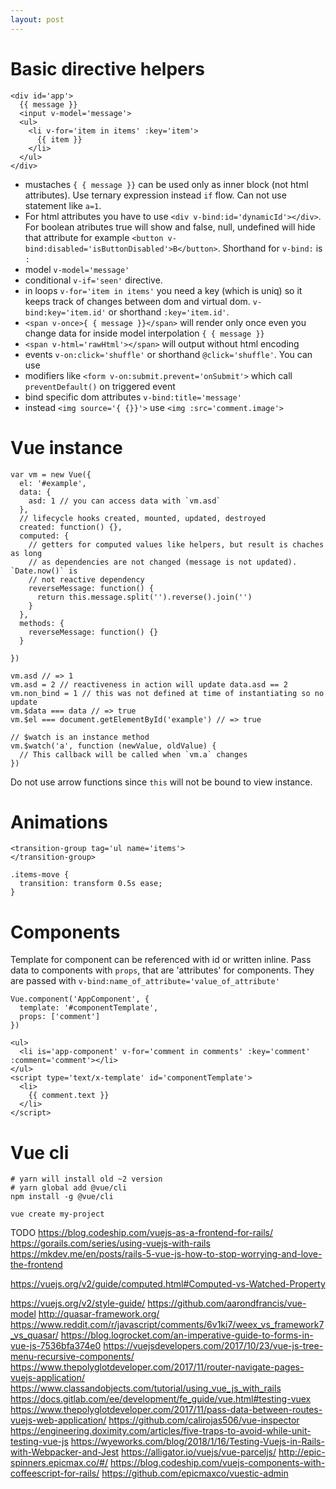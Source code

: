 ```yaml
---
layout: post
---
```


# Basic directive helpers

~~~
<div id='app'>
  {{ message }}
  <input v-model='message'>
  <ul>
    <li v-for='item in items' :key='item'>
      {{ item }}
    </li>
  </ul>
</div>
~~~

* mustaches `{ { message }}` can be used only as inner block (not html
  attributes). Use ternary expression instead `if` flow. Can not use statement
  like `a=1`.
* For html attributes you have to use `<div v-bind:id='dynamicId'></div>`. For
  boolean atributes true will show and false, null, undefined will hide that
  attribute for example `<button v-bind:disabled='isButtonDisabled'>B</button>`.
  Shorthand for `v-bind:` is `:`
* model `v-model='message'`
* conditional `v-if='seen'` directive.
* in loops `v-for='item in items'` you need a key (which is uniq) so it keeps
  track of changes between dom and virtual dom. `v-bind:key='item.id'` or
  shorthand `:key='item.id'`.
* `<span v-once>{ { message }}</span>` will render only once even you change data
  for inside model interpolation `{ { message }}`
* `<span v-html='rawHtml'></span>` will output without html encoding
* events `v-on:click='shuffle'` or shorthand `@click='shuffle'`. You can use
* modifiers like `<form v-on:submit.prevent='onSubmit'>` which call
  `preventDefault()` on triggered event
* bind specific dom attributes `v-bind:title='message'`
* instead `<img source='{ {}}'>` use `<img :src='comment.image'>`


# Vue instance

~~~
var vm = new Vue({
  el: '#example',
  data: {
    asd: 1 // you can access data with `vm.asd`
  },
  // lifecycle hooks created, mounted, updated, destroyed
  created: function() {},
  computed: {
    // getters for computed values like helpers, but result is chaches as long
    // as dependencies are not changed (message is not updated). `Date.now()` is
    // not reactive dependency
    reverseMessage: function() {
      return this.message.split('').reverse().join('')
    }
  },
  methods: {
    reverseMessage: function() {}
  }

})

vm.asd // => 1
vm.asd = 2 // reactiveness in action will update data.asd == 2
vm.non_bind = 1 // this was not defined at time of instantiating so no update
vm.$data === data // => true
vm.$el === document.getElementById('example') // => true

// $watch is an instance method
vm.$watch('a', function (newValue, oldValue) {
  // This callback will be called when `vm.a` changes
})

~~~

Do not use arrow functions since `this` will not be bound to view instance.


# Animations

~~~
<transition-group tag='ul name='items'>
</transition-group>
~~~

~~~
.items-move {
  transition: transform 0.5s ease;
}
~~~

# Components

Template for component can be referenced with id or written inline. Pass data to
components with `props`, that are 'attributes' for components. They are passed
with `v-bind:name_of_attribute='value_of_attribute'`

~~~
Vue.component('AppComponent', {
  template: '#componentTemplate',
  props: ['comment']
})
~~~

~~~
<ul>
  <li is='app-component' v-for='comment in comments' :key='comment'
:comment='comment'></li>
</ul>
<script type='text/x-template' id='componentTemplate'>
  <li>
    {{ comment.text }}
  </li>
</script>
~~~

# Vue cli

~~~
# yarn will install old ~2 version
# yarn global add @vue/cli
npm install -g @vue/cli

vue create my-project
~~~


TODO
https://blog.codeship.com/vuejs-as-a-frontend-for-rails/
https://gorails.com/series/using-vuejs-with-rails
https://mkdev.me/en/posts/rails-5-vue-js-how-to-stop-worrying-and-love-the-frontend

https://vuejs.org/v2/guide/computed.html#Computed-vs-Watched-Property


https://vuejs.org/v2/style-guide/
https://github.com/aarondfrancis/vue-model
http://quasar-framework.org/
https://www.reddit.com/r/javascript/comments/6v1ki7/weex_vs_framework7_vs_quasar/
https://blog.logrocket.com/an-imperative-guide-to-forms-in-vue-js-7536bfa374e0
<https://vuejsdevelopers.com/2017/10/23/vue-js-tree-menu-recursive-components/>
https://www.thepolyglotdeveloper.com/2017/11/router-navigate-pages-vuejs-application/
https://www.classandobjects.com/tutorial/using_vue_js_with_rails
https://docs.gitlab.com/ee/development/fe_guide/vue.html#testing-vuex
https://www.thepolyglotdeveloper.com/2017/11/pass-data-between-routes-vuejs-web-application/
https://github.com/calirojas506/vue-inspector
https://engineering.doximity.com/articles/five-traps-to-avoid-while-unit-testing-vue-js
https://wyeworks.com/blog/2018/1/16/Testing-Vuejs-in-Rails-with-Webpacker-and-Jest
https://alligator.io/vuejs/vue-parceljs/
http://epic-spinners.epicmax.co/#/
https://blog.codeship.com/vuejs-components-with-coffeescript-for-rails/
https://github.com/epicmaxco/vuestic-admin


